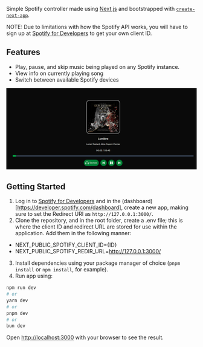 Simple Spotify controller made using [Next.js](https://nextjs.org) and bootstrapped with [`create-next-app`](https://nextjs.org/docs/app/api-reference/cli/create-next-app).

NOTE: Due to limitations with how the Spotify API works, you will have to sign up at [Spotify for Developers](https://developer.spotify.com/) to get your own client ID.

## Features

- Play, pause, and skip music being played on any Spotify instance.
- View info on currently playing song
- Switch between available Spotify devices


![alt text](img/image.png)

## Getting Started

1. Log in to [Spotify for Developers](https://developer.spotify.com/) and in the (dashboard)[https://developer.spotify.com/dashboard], create a new app, making sure to set the Redirect URI as `http://127.0.0.1:3000/`.
2. Clone the repository, and in the root folder, create a .env file; this is where the client ID and redirect URL are stored for use within the application. Add them in the following manner:
  - NEXT_PUBLIC_SPOTIFY_CLIENT_ID={ID}
  - NEXT_PUBLIC_SPOTIFY_REDIR_URL=http://127.0.0.1:3000/
3. Install dependencies using your package manager of choice (`pnpm install` or `npm install`, for example).
4. Run app using:
```bash
npm run dev
# or
yarn dev
# or
pnpm dev
# or
bun dev
```

Open [http://localhost:3000](http://localhost:3000) with your browser to see the result.
